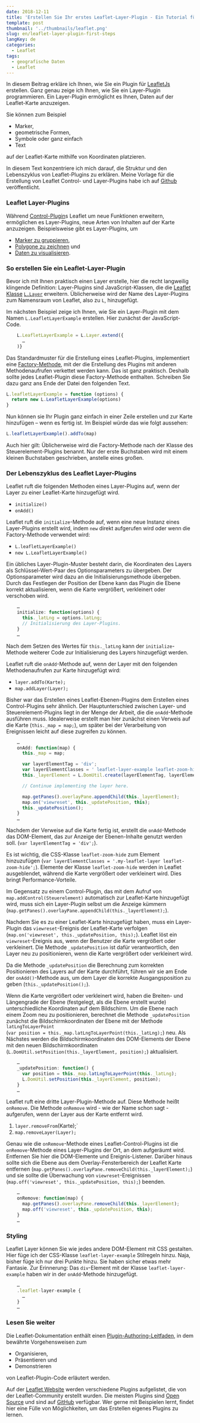 ```yaml
---
date: 2018-12-11
title: 'Erstellen Sie Ihr erstes Leaflet-Layer-Plugin - Ein Tutorial für Anfänger'
template: post
thumbnail: '../thumbnails/leaflet.png'
slug: en/leaflet-layer-plugin-first-steps
langKey: de
categories:
  - Leaflet
tags:
  - geografische Daten
  - Leaflet
---
```


In diesem Beitrag erkläre ich Ihnen, wie Sie ein Plugin für [LeafletJs](http://leafletjs.com/) erstellen. Ganz genau zeige ich Ihnen, wie Sie ein Layer-Plugin programmieren. Ein Layer-Plugin ermöglicht es Ihnen, Daten auf der Leaflet-Karte anzuzeigen.

Sie können zum Beispiel

- Marker,
- geometrische Formen,
- Symbole oder ganz einfach
- Text

auf der Leaflet-Karte mithilfe von Koordinaten platzieren.

In diesem Text konzentriere ich mich darauf, die Struktur und den Lebenszyklus von Leaflet-Plugins zu erklären. Meine Vorlage für die Erstellung von Leaflet Control- und Layer-Plugins habe ich auf [Github](https://github.com/astridx/leafletjs-plugin-boilerplate) veröffentlicht.

### Leaflet Layer-Plugins

Während [Control-Plugin](/leaflet-control-plugin-first-steps)s Leaflet um neue Funktionen erweitern, ermöglichen es Layer-Plugins, neue Arten von Inhalten auf der Karte anzuzeigen. Beispielsweise gibt es Layer-Plugins, um

- [Marker zu gruppieren](https://github.com/Leaflet/Leaflet.markercluster),
- [Polygone zu zeichnen](https://github.com/Leaflet/Leaflet.draw) und
- [Daten zu visualisieren](https://github.com/Leaflet/Leaflet.heat).

### So erstellen Sie ein Leaflet-Layer-Plugin

Bevor ich mit Ihnen praktisch einen Layer erstelle, hier die recht langweilig klingende Definition: Layer-Plugins sind JavaScript-Klassen, die die [Leaflet Klasse](http://leafletjs.com/reference.html#class) [`L.Layer`](https://leafletjs.com/reference.html#layer) erweitern. Üblicherweise wird der Name des Layer-Plugins zum Namensraum von Leaflet, also zu `L`, hinzugefügt.

Im nächsten Beispiel zeige ich Ihnen, wie Sie ein Layer-Plugin mit dem Namen `L.LeafletLayerExample` erstellen. Hier zunächst der JavaScript-Code.

```js
    L.LeafletLayerExample = L.Layer.extend({
      …
    )}
```

Das Standardmuster für die Erstellung eines Leaflet-Plugins, implementiert eine [Factory-Methode](https://de.wikipedia.org/wiki/Fabrikmethode), mit der die Erstellung des Plugins mit anderen Methodenaufrufen verkettet werden kann. Das ist ganz praktisch. Deshalb sollte jedes Leaflet-Plugin diese Factory-Methode enthalten. Schreiben Sie dazu ganz ans Ende der Datei den folgenden Text.

```js
L.leafletLayerExample = function (options) {
  return new L.LeafletLayerExample(options)
}
```

Nun können sie Ihr Plugin ganz einfach in einer Zeile erstellen und zur Karte hinzufügen – wenn es fertig ist. Im Beispiel würde das wie folgt aussehen:

```js
L.leafletLayerExample().addTo(map)
```

Auch hier gilt: Üblicherweise wird die Factory-Methode nach der Klasse des Steuerelement-Plugins benannt. Nur der erste Buchstaben wird mit einem kleinen Buchstaben geschrieben, anstelle eines großen.

### Der Lebenszyklus des Leaflet Layer-Plugins

Leaflet ruft die folgenden Methoden eines Layer-Plugins auf, wenn der Layer zu einer Leaflet-Karte hinzugefügt wird.

- `initialize()`
- `onAdd()`

Leaflet ruft die `initialize`\-Methode auf, wenn eine neue Instanz eines Layer-Plugins erstellt wird, indem `new` direkt aufgerufen wird oder wenn die Factory-Methode verwendet wird:

- `L.leafletLayerExample()`
- `new L.LeafletLayerExample()`

Ein übliches Layer-Plugin-Muster besteht darin, die Koordinaten des Layers als Schlüssel-Wert-Paar des Optionsparameters zu übergeben. Der Optionsparameter wird dazu an die Initialisierungsmethode übergeben. Durch das Festlegen der Position der Ebene kann das Plugin die Ebene korrekt aktualisieren, wenn die Karte vergrößert, verkleinert oder verschoben wird.

```js
    …
    initialize: function(options) {
      this._latLng = options.latLng;
      // Initialisierung des Layer-Plugins.
    }
    …
```

Nach dem Setzen des Wertes für `this._latLng` kann der `initialize`\-Methode weiterer Code zur Initialisierung des Layers hinzugefügt werden.

Leaflet ruft die `onAdd`\-Methode auf, wenn der Layer mit den folgenden Methodenaufrufen zur Karte hinzugefügt wird:

- `layer.addTo(Karte);`
- `map.addLayer(Layer);`

Bisher war das Erstellen eines Leaflet-Ebenen-Plugins dem Erstellen eines Control-Plugins sehr ähnlich. Der Hauptunterschied zwischen Layer- und Steuerelement-Plugins liegt in der Menge der Arbeit, die die `onAdd`\-Methode ausführen muss. Idealerweise erstellt man hier zunächst einen Verweis auf die Karte (`this._map = map;`), um später bei der Verarbeitung von Ereignissen leicht auf diese zugreifen zu können.

```js
    …
    onAdd: function(map) {
      this._map = map;

      var layerElementTag = 'div';
      var layerElementClasses = ' leaflet-layer-example leaflet-zoom-hide';
      this._layerElement = L.DomUtil.create(layerElementTag, layerElementClasses);

      // Continue implementing the layer here.

      map.getPanes().overlayPane.appendChild(this._layerElement);
      map.on('viewreset', this._updatePosition, this);
      this._updatePosition();
    }
    …
```

Nachdem der Verweise auf die Karte fertig ist, erstellt die `onAdd`\-Methode das DOM-Element, das zur Anzeige der Ebenen-Inhalte genutzt werden soll. (`var layerElementTag = 'div';`).

Es ist wichtig, die CSS-Klasse `leaflet-zoom-hide` zum Element hinzuzufügen (`var layerElementClasses = '.my-leaflet-layer leaflet-zoom-hide';`). Elemente der Klasse `leaflet-zoom-hide` werden in Leaflet ausgeblendet, während die Karte vergrößert oder verkleinert wird. Dies bringt Performance-Vorteile.

Im Gegensatz zu einem Control-Plugin, das mit dem Aufruf von `map.addControl(Steuerelement)` automatisch zur Leaflet-Karte hinzugefügt wird, muss sich ein Layer-Plugin selbst um die Anzeige kümmern (`map.getPanes().overlayPane.appendChild(this._layerElement);`).

Nachdem Sie es zu einer Leaflet-Karte hinzugefügt haben, muss ein Layer-Plugin das `viewreset`\-Ereignis der Leaflet-Karte verfolgen (`map.on('viewreset', this._updatePosition, this);`). Leaflet löst ein `viewreset`\-Ereignis aus, wenn der Benutzer die Karte vergrößert oder verkleinert. Die Methode `_updatePosition` ist dafür verantwortlich, den Layer neu zu positionieren, wenn die Karte vergrößert oder verkleinert wird.

Da die Methode `_updatePosition` die Berechnung zum korrekten Positionieren des Layers auf der Karte durchführt, führen wir sie am Ende der `onAdd()`\-Methode aus, um dem Layer die korrekte Ausgangsposition zu geben (`this._updatePosition();`).

Wenn die Karte vergrößert oder verkleinert wird, haben die Breiten- und Längengrade der Ebene (festgelegt, als die Ebene erstellt wurde) unterschiedliche Koordinaten auf dem Bildschirm. Um die Ebene nach einem Zoom neu zu positionieren, berechnet die Methode `_updatePosition` zunächst die Bildschirmkoordinaten der Ebene mit der Methode `latLngToLayerPoint`  
(`var position = this._map.latLngToLayerPoint(this._latLng);`) neu. Als Nächstes werden die Bildschirmkoordinaten des DOM-Elements der Ebene mit den neuen Bildschirmkoordinaten (`L.DomUtil.setPosition(this._layerElement, position);`) aktualisiert.

```js
    …
    _updatePosition: function() {
      var position = this._map.latLngToLayerPoint(this._latLng);
      L.DomUtil.setPosition(this._layerElement, position);
    }
    …
```

Leaflet ruft eine dritte Layer-Plugin-Methode auf. Diese Methode heißt `onRemove`. Die Methode `onRemove` wird - wie der Name schon sagt - aufgerufen, wenn der Layer aus der Karte entfernt wird.

1.  `layer.removeFrom`(Karte);\`
2.  `map.removeLayer(Layer);`

Genau wie die `onRemove`\-Methode eines Leaflet-Control-Plugins ist die `onRemove`\-Methode eines Layer-Plugins der Ort, an dem aufgeräumt wird. Entfernen Sie hier die DOM-Elemente und Ereignis-Listener. Darüber hinaus sollte sich die Ebene aus dem Overlay-Fensterbereich der Leaflet Karte  
entfernen (`map.getPanes().overlayPane.removeChild(this._layerElement);`) und sie sollte die Überwachung von `viewreset`\-Ereignissen (`map.off('viewreset', this._updatePosition, this);`) beenden.

```js
    …
    onRemove: function(map) {
      map.getPanes().overlayPane.removeChild(this._layerElement);
      map.off('viewreset', this._updatePosition, this);
    }
    …
```

### Styling

Leaflet Layer können Sie wie jedes andere DOM-Element mit CSS gestalten. Hier füge ich der CSS-Klasse `leaflet-layer-example` Stilregeln hinzu. Naja, bisher füge ich nur drei Punkte hinzu. Sie haben sicher etwas mehr Fantasie. Zur Erinnerung: Das `div`\-Element mit der Klasse `leaflet-layer-example` haben wir in der `onAdd`\-Methode hinzugefügt.

```js
    …
    .leaflet-layer-example {
      …
    }
    …
```

### Lesen Sie weiter

Die Leaflet-Dokumentation enthält einen [Plugin-Authoring-Leitfaden](https://leafletjs.com/2013/06/28/leaflet-plugin-authoring-guide.html), in dem bewährte Vorgehensweisen zum

- Organisieren,
- Präsentieren und
- Demonstrieren

von Leaflet-Plugin-Code erläutert werden.

Auf der [Leaflet Website](https://leafletjs.com/plugins.html) werden verschiedene Plugins aufgelistet, die von der Leaflet-Community erstellt wurden. Die meisten Plugins sind [Open Source](https://de.wikipedia.org/wiki/Open_Source) und sind auf [GitHub](https://github.com/) verfügbar. Wer gerne mit Beispielen lernt, findet hier eine Fülle von Möglichkeiten, um das Erstellen eigenes Plugins zu lernen.
<img src="https://vg07.met.vgwort.de/na/dbe6553fd42a43488e2e2bd7fb797cfc" width="1" height="1" alt="">
